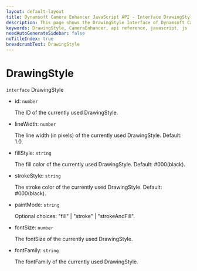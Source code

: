 ```yaml
---
layout: default-layout
title: Dynamsoft Camera Enhancer JavaScript API - Interface DrawingStyle
description: This page shows the DrawingStyle Interface of Dynamsoft Camera Enhancer JavaScript SDK.
keywords: DrawingStyle, CameraEnhancer, api reference, javascript, js
needAutoGenerateSidebar: false
noTitleIndex: true
breadcrumbText: DrawingStyle
---
```


# DrawingStyle

`interface` DrawingStyle

* id: `number`

  The ID of the currently used DrawingStyle.

* lineWidth: `number`

  The line width (in pixels) of the currently used DrawingStyle. Default: 1.0.

* fillStyle: `string`

  The fill color of the currently used DrawingStyle. Default: #000(black). 

* strokeStyle: `string`

  The stroke color of the currently used DrawingStyle. Default: #000(black). 

* paintMode: `string`

  Optional choices: "fill" | "stroke" | "strokeAndFill".

* fontSize: `number`

  The fontSize of the currently used DrawingStyle. 

* fontFamily: `string`

  The fontFamily of the currently used DrawingStyle. 
